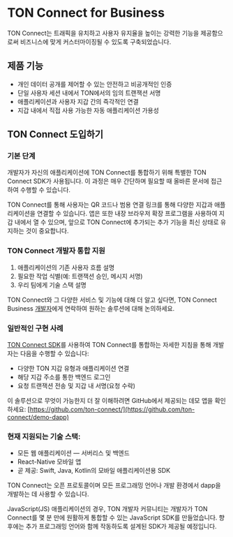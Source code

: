 # TON Connect for Business

TON Connect는 트래픽을 유치하고 사용자 유지율을 높이는 강력한 기능을 제공함으로써 비즈니스에 맞게 커스터마이징될 수 있도록 구축되었습니다.

## 제품 기능

- 개인 데이터 공개를 제어할 수 있는 안전하고 비공개적인 인증
- 단일 사용자 세션 내에서 TON에서의 임의 트랜잭션 서명
- 애플리케이션과 사용자 지갑 간의 즉각적인 연결
- 지갑 내에서 직접 사용 가능한 자동 애플리케이션 가용성

## TON Connect 도입하기

### 기본 단계

개발자가 자신의 애플리케이션에 TON Connect를 통합하기 위해 특별한 TON Connect SDK가 사용됩니다. 이 과정은 매우 간단하며 필요할 때 올바른 문서에 접근하여 수행할 수 있습니다.

TON Connect를 통해 사용자는 QR 코드나 범용 연결 링크를 통해 다양한 지갑과 애플리케이션을 연결할 수 있습니다. 앱은 또한 내장 브라우저 확장 프로그램을 사용하여 지갑 내에서 열 수 있으며, 앞으로 TON Connect에 추가되는 추가 기능을 최신 상태로 유지하는 것이 중요합니다.

### TON Connect 개발자 통합 지원

1. 애플리케이션의 기존 사용자 흐름 설명
2. 필요한 작업 식별(예: 트랜잭션 승인, 메시지 서명)
3. 우리 팀에게 기술 스택 설명

TON Connect와 그 다양한 서비스 및 기능에 대해 더 알고 싶다면, TON Connect Business [개발자](https://t.me/tonrostislav)에게 연락하여 원하는 솔루션에 대해 논의하세요.

### 일반적인 구현 사례

[TON Connect SDK](https://github.com/ton-connect/sdk)를 사용하여 TON Connect를 통합하는 자세한 지침을 통해 개발자는 다음을 수행할 수 있습니다:

- 다양한 TON 지갑 유형과 애플리케이션 연결
- 해당 지갑 주소를 통한 백엔드 로그인
- 요청 트랜잭션 전송 및 지갑 내 서명(요청 수락)

이 솔루션으로 무엇이 가능한지 더 잘 이해하려면 GitHub에서 제공되는 데모 앱을 확인하세요: [https://github.com/ton-connect/](https://github.com/ton-connect/demo-dapp)

### 현재 지원되는 기술 스택:

- 모든 웹 애플리케이션 — 서버리스 및 백엔드
- React-Native 모바일 앱
- 곧 제공: Swift, Java, Kotlin의 모바일 애플리케이션용 SDK

TON Connect는 오픈 프로토콜이며 모든 프로그래밍 언어나 개발 환경에서 dapp을 개발하는 데 사용할 수 있습니다.

JavaScript(JS) 애플리케이션의 경우, TON 개발자 커뮤니티는 개발자가 TON Connect를 몇 분 만에 원활하게 통합할 수 있는 JavaScript SDK를 만들었습니다. 향후에는 추가 프로그래밍 언어와 함께 작동하도록 설계된 SDK가 제공될 예정입니다.
